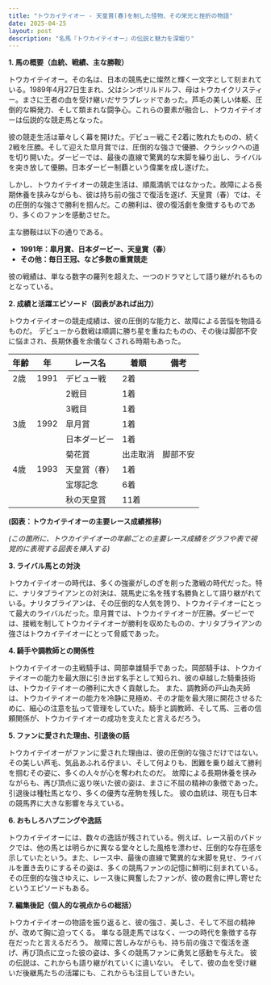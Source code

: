 ```yaml
---
title: "トウカイテイオー - 天皇賞(春)を制した怪物、その栄光と挫折の物語"
date: 2025-04-25
layout: post
description: "名馬『トウカイテイオー』の伝説と魅力を深堀り"
---
```


**1. 馬の概要（血統、戦績、主な勝鞍）**

トウカイテイオー。その名は、日本の競馬史に燦然と輝く一文字として刻まれている。1989年4月27日生まれ、父はシンボリルドルフ、母はトウカイクリスティー。まさに王者の血を受け継いだサラブレッドであった。芦毛の美しい体躯、圧倒的な瞬発力、そして類まれな闘争心。これらの要素が融合し、トウカイテイオーは伝説的な競走馬となった。

彼の競走生活は華々しく幕を開けた。デビュー戦こそ2着に敗れたものの、続く2戦を圧勝。そして迎えた皐月賞では、圧倒的な強さで優勝、クラシックへの道を切り開いた。ダービーでは、最後の直線で驚異的な末脚を繰り出し、ライバルを突き放して優勝。日本ダービー制覇という偉業を成し遂げた。

しかし、トウカイテイオーの競走生活は、順風満帆ではなかった。故障による長期休養を挟みながらも、彼は持ち前の強さで復活を遂げ、天皇賞（春）では、その圧倒的な強さで勝利を掴んだ。この勝利は、彼の復活劇を象徴するものであり、多くのファンを感動させた。

主な勝鞍は以下の通りである。

* **1991年：皐月賞、日本ダービー、天皇賞（春）**
* **その他：毎日王冠、など多数の重賞競走**

彼の戦績は、単なる数字の羅列を超えた、一つのドラマとして語り継がれるものとなっている。


**2. 成績と活躍エピソード（図表があれば出力）**

トウカイテイオーの競走成績は、彼の圧倒的な能力と、故障による苦悩を物語るものだ。  デビューから数戦は順調に勝ち星を重ねたものの、その後は脚部不安に悩まされ、長期休養を余儀なくされる時期もあった。

| 年齢 | 年 | レース名 | 着順 | 備考 |
|---|---|---|---|---|
| 2歳 | 1991 | デビュー戦 | 2着 |  |
|  |  | 2戦目 | 1着 |  |
|  |  | 3戦目 | 1着 |  |
| 3歳 | 1992 | 皐月賞 | 1着 |  |
|  |  | 日本ダービー | 1着 |  |
|  |  | 菊花賞 | 出走取消 | 脚部不安 |
| 4歳 | 1993 | 天皇賞（春） | 1着 |  |
|  |  | 宝塚記念 | 6着 |  |
|  |  | 秋の天皇賞 | 11着 |  |


**(図表：トウカイテイオーの主要レース成績推移)**

*(この箇所に、トウカイテイオーの年齢ごとの主要レース成績をグラフや表で視覚的に表現する図表を挿入する)*


**3. ライバル馬との対決**

トウカイテイオーの時代は、多くの強豪がしのぎを削った激戦の時代だった。特に、ナリタブライアンとの対決は、競馬史に名を残す名勝負として語り継がれている。ナリタブライアンは、その圧倒的な人気を誇り、トウカイテイオーにとって最大のライバルだった。皐月賞では、トウカイテイオーが圧勝。ダービーでは、接戦を制してトウカイテイオーが勝利を収めたものの、ナリタブライアンの強さはトウカイテイオーにとって脅威であった。


**4. 騎手や調教師との関係性**

トウカイテイオーの主戦騎手は、岡部幸雄騎手であった。岡部騎手は、トウカイテイオーの能力を最大限に引き出す名手として知られ、彼の卓越した騎乗技術は、トウカイテイオーの勝利に大きく貢献した。  また、調教師の戸山為夫師は、トウカイテイオーの能力を冷静に見極め、その才能を最大限に開花させるために、細心の注意を払って管理をしていた。騎手と調教師、そして馬、三者の信頼関係が、トウカイテイオーの成功を支えたと言えるだろう。


**5. ファンに愛された理由、引退後の話**

トウカイテイオーがファンに愛された理由は、彼の圧倒的な強さだけではない。  その美しい芦毛、気品あふれる佇まい、そして何よりも、困難を乗り越えて勝利を掴むその姿に、多くの人々が心を奪われたのだ。  故障による長期休養を挟みながらも、再び頂点に返り咲いた彼の姿は、まさに不屈の精神の象徴であった。引退後は種牡馬となり、多くの優秀な産駒を残した。  彼の血統は、現在も日本の競馬界に大きな影響を与えている。


**6. おもしろハプニングや逸話**

トウカイテイオーには、数々の逸話が残されている。例えば、レース前のパドックでは、他の馬とは明らかに異なる堂々とした風格を漂わせ、圧倒的な存在感を示していたという。また、レース中、最後の直線で驚異的な末脚を見せ、ライバルを置き去りにするその姿は、多くの競馬ファンの記憶に鮮明に刻まれている。  その圧倒的な強さゆえに、レース後に興奮したファンが、彼の厩舎に押し寄せたというエピソードもある。


**7. 編集後記（個人的な視点からの総括）**

トウカイテイオーの物語を振り返ると、彼の強さ、美しさ、そして不屈の精神が、改めて胸に迫ってくる。  単なる競走馬ではなく、一つの時代を象徴する存在だったと言えるだろう。  故障に苦しみながらも、持ち前の強さで復活を遂げ、再び頂点に立った彼の姿は、多くの競馬ファンに勇気と感動を与えた。  彼の伝説は、これからも語り継がれていくに違いない。  そして、彼の血を受け継いだ後継馬たちの活躍にも、これからも注目していきたい。
